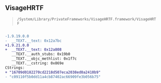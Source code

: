 ## VisageHRTF

> `/System/Library/PrivateFrameworks/VisageHRTF.framework/VisageHRTF`

```diff

-1.9.19.0.0
-  __TEXT.__text: 0x12a7bc
+1.9.21.0.0
+  __TEXT.__text: 0x12a808
   __TEXT.__auth_stubs: 0x19b0
   __TEXT.__objc_methlist: 0x1f7c
   __TEXT.__cstring: 0x869e
CStrings:
+ "16709d0182270cd2218d507eca2038ed0a2410b9"
- "c09110f5b0dd11a4cb87402ac66909fe3b056b75"

```
